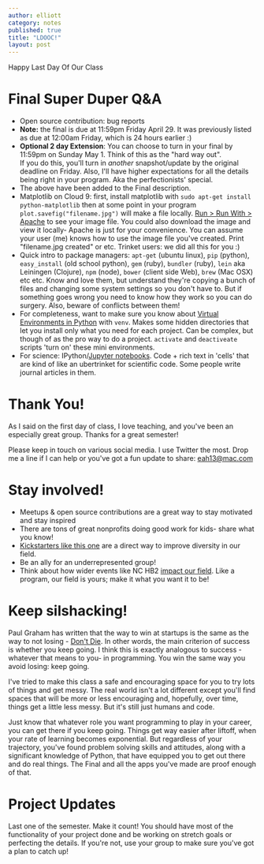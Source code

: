 ```yaml
---
author: elliott
category: notes
published: true
title: "LDOOC!"
layout: post
---
```


Happy Last Day Of Our Class

# Final Super Duper Q&A

- Open source contribution: bug reports
- **Note:** the final is due at 11:59pm Friday April 29.  It was previously listed as due at 12:00am Friday, which is 24 hours earlier :)
- **Optional 2 day Extension**: You can choose to turn in your final by 11:59pm on Sunday May 1.  Think of this as the "hard way out".  
If you do this, you'll turn in *another* snapshot/update by the original deadline on Friday.  Also, I'll have higher expectations for 
all the details being right in your program.  Aka the perfectionists' special.
- The above have been added to the Final description.
- Matplotlib on Cloud 9: first, install matplotlib with `sudo apt-get install python-matplotlib` then at some point in your program
`plot.savefig("filename.jpg")` will make a file locally.  [Run > Run With > Apache](https://docs.c9.io/docs/run-an-application) to see 
your image file.  You could also download the image and view it locally- Apache is just for your convenience.  You can assume your user
(me) knows how to use the image file you've created.  Print "filename.jpg created" or etc. Trinket users: we did all this for you :)
- Quick intro to package managers: `apt-get` (ubuntu linux), `pip` (python), `easy_install` (old school python), `gem` (ruby), `bundler` (ruby),
`lein` aka Leiningen (Clojure), `npm` (node), `bower` (client side Web), `brew` (Mac OSX) etc etc.  Know and love them, but understand they're copying a 
bunch of files and changing some system settings so you don't have to.  But if something goes wrong you need to know how they work so you
can do surgery.  Also, beware of conflicts between them!
- For completeness, want to make sure you know about [Virtual Environments in Python](https://docs.python.org/3/library/venv.html) with `venv`.  Makes some hidden directories that let you install only what you need for each project.  Can
be complex, but though of as the pro way to do a project. `activate` and `deactiveate` scripts 'turn on' these mini environments.  
- For science: IPython/[Jupyter notebooks](http://jupyter.org/).  Code + rich text in 'cells' that are kind of like an ubertrinket for scientific code.  Some
people write journal articles in them.

# Thank You!

As I said on the first day of class, I love teaching, and you've been an especially great group.   Thanks for a great semester!

Please keep in touch on various social media.  I use Twitter the most.  Drop me a line if I can help or you've got a fun 
update to share: eah13@mac.com

# Stay involved!

- Meetups & open source contributions are a great way to stay motivated and stay inspired
- There are tons of great nonprofits doing good work for kids- share what you know!
- [Kickstarters like this one](https://www.kickstarter.com/projects/lesbianswhotech/the-lesbians-who-techs-edie-windsor-coding-scholar) are 
a direct way to improve diversity in our field.  
- Be an ally for an underrepresented group!
- Think about how wider events like NC HB2 [impact our field](http://www.exitevent.com/article/why-trinket-against-north-carolina-hb2-160425).  Like a program, our field is yours; make it what you want it to be!

# Keep silshacking!

Paul Graham has written that the way to win at startups is the same as the way to not losing - [Don't Die](http://www.paulgraham.com/die.html).  In
other words, the main criterion of success is whether you keep going.  I think this is exactly analogous to success - whatever that means to you- 
in programming.  You win the same way you avoid losing: keep going.

I've tried to make this class a safe and encouraging space for you to try lots of things and get messy.  The real world isn't a lot different
except you'll find spaces that will be more or less encouraging and, hopefully, over time, things get a little less messy.  But it's still just humans and code.

Just know that whatever role you want programming to play in your career, you can get there if you keep going.  Things get way easier
after liftoff, when your rate of learning becomes exponential.  But regardless of your trajectory, you've found problem solving skills and
attitudes, along with a significant knowledge of Python, that have equipped you to get out there and do real things.  The Final and all
the apps you've made are proof enough of that.

# Project Updates

Last one of the semester.  Make it count!  You should have most of the functionality of your project done and be working on stretch goals or
perfecting the details.  If you're not, use your group to make sure you've got a plan to catch up!
